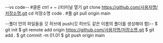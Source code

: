 --vs code--
#클론
ctrl + ~	           //터미널 열기
git clone https://github.com/사용자명/저장소명.git
cd 저장소명
code .
#풀
git pull origin main


--폴더 안의 파일들을 깃 허브에 push(깃 허브도 같은 이름의 폴더를 생성해야 함)--
$ git init
$ git remote add origin https://github.com/사용자명/저장소명.git
$ git add .
$ git commit -m 01.01
$ git push origin main
